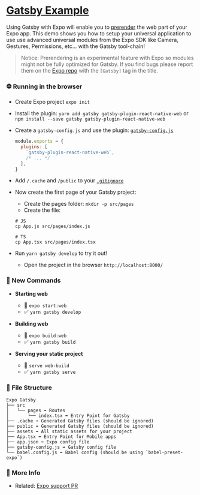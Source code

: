 # [Gatsby Example](https://www.gatsbyjs.org/)

Using Gatsby with Expo will enable you to [prerender](https://www.netlify.com/blog/2016/11/22/prerendering-explained/) the web part of your Expo app. This demo shows you how to setup your universal application to use use advanced universal modules from the Expo SDK like Camera, Gestures, Permissions, etc... with the Gatsby tool-chain!

> Notice: Prerendering is an experimental feature with Expo so modules might not be fully optimized for Gatsby. If you find bugs please report them on the [Expo repo](https://github.com/expo/expo/issues) with the `[Gatsby]` tag in the title.

### ⚽️ Running in the browser

- Create Expo project `expo init`
- Install the plugin: `yarn add gatsby gatsby-plugin-react-native-web` or `npm install --save gatsby gatsby-plugin-react-native-web`
- Create a `gatsby-config.js` and use the plugin:
   [`gatsby-config.js`](./gatsby-config.js)

   ```js
   module.exports = {
     plugins: [
       `gatsby-plugin-react-native-web`,
       /* ... */
     ],
   }
   ```
- Add `/.cache` and `/public` to your [`.gitignore`](./.gitignore)
- Now create the first page of your Gatsby project: 
  - Create the pages folder: `mkdir -p src/pages` 
  - Create the file: 
  ```
  # JS
  cp App.js src/pages/index.js

  # TS
  cp App.tsx src/pages/index.tsx
  ```
- Run `yarn gatsby develop` to try it out!
  - Open the project in the browser `http://localhost:8000/`

### 🏁 New Commands

- **Starting web**
  - 🚫 `expo start:web`
  - ✅ `yarn gatsby develop`

- **Building web**
  - 🚫 `expo build:web`
  - ✅ `yarn gatsby build`

- **Serving your static project**
  - 🚫 `serve web-build`
  - ✅ `yarn gatsby serve`

### 📁 File Structure

```
Expo Gatsby
├── src
│   └── pages ➡️ Routes
│       └── index.tsx ➡️ Entry Point for Gatsby
├── .cache ➡️ Generated Gatsby files (should be ignored)
├── public ➡️ Generated Gatsby files (should be ignored)
├── assets ➡️ All static assets for your project
├── App.tsx ➡️ Entry Point for Mobile apps
├── app.json ➡️ Expo config file
├── gatsby-config.js ➡️ Gatsby config file
└── babel.config.js ➡️ Babel config (should be using `babel-preset-expo`)
```

### 👀 More Info

- Related: [Expo support PR](https://github.com/slorber/gatsby-plugin-react-native-web/pull/14)
